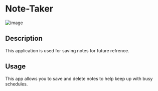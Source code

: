 # Note-Taker

![image](https://user-images.githubusercontent.com/78700475/120950146-c7778a80-c70b-11eb-8d5c-e0f5ca76c2d2.png)

## Description 
This application is used for saving notes for future refrence.
  
## Usage
This app allows you to save and delete notes to help keep up with busy schedules.
